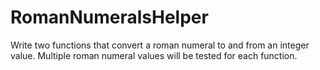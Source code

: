 # RomanNumeralsHelper
Write two functions that convert a roman numeral to and from an integer value. Multiple roman numeral values will be tested for each function.
